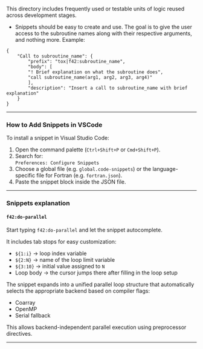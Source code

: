 This directory includes frequently used or testable units of logic reused across development stages. 
- Snippets should be easy to create and use. The goal is to give the user access to the subroutine names along with their respective arguments, and nothing more. Example:
```
{
    "Call to subroutine_name": {
        "prefix": "tox|f42:subroutine_name",
        "body": [
        "! Brief explanation on what the subroutine does",
        "call subroutine_name(arg1, arg2, arg3, arg4)"
        ],
        "description": "Insert a call to subroutine_name with brief explanation"
    }
}
```
---

### How to Add Snippets in VSCode

To install a snippet in Visual Studio Code:

1. Open the command palette (`Ctrl+Shift+P` or `Cmd+Shift+P`).
2. Search for:  
   `Preferences: Configure Snippets`
3. Choose a global file (e.g. `global.code-snippets`) or the language-specific file for Fortran (e.g. `fortran.json`).
4. Paste the snippet block inside the JSON file.

---

### Snippets explanation

#### `f42:do-parallel`

Start typing `f42:do-parallel` and let the snippet autocomplete.

It includes tab stops for easy customization:
- `${1:i}` → loop index variable
- `${2:N}` → name of the loop limit variable
- `${3:10}` → initial value assigned to `N`
- Loop body → the cursor jumps there after filling in the loop setup

The snippet expands into a unified parallel loop structure that automatically selects the appropriate backend based on compiler flags:
- Coarray
- OpenMP
- Serial fallback

This allows backend-independent parallel execution using preprocessor directives.

---